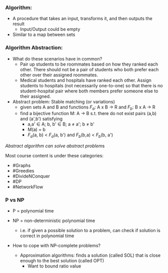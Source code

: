 ### Algorithm:
- A procedure that takes an input, transforms it, and then outputs the result
	- Input/Output could be empty
- Similar to a map between sets

### Algorithm Abstraction:
- What do these scenarios have in common?
	- Pair up students to be roommates based on how they ranked each other. There should not be a pair of students who both prefer each other over their assigned roommates.
	- Medical students and hospitals have ranked each other. Assign students to hospitals (not necessarily one-to-one) so that there is no student-hospital pair where both members prefer someone else to their assigned.
- Abstract problem: Stable matching (or variations)
	- given sets A and B and functions $F_a$: A x B -> R and $F_b$: B x A -> R
	- find a bijective function M: A -> B s.t. there do not exist pairs (a,b) and (a',b') satisfying
		- a,a' ∈ A; b, b' ∈ B; a $\ne$ a'; b $\ne$ b'
		- M(a) = b
		- $F_a$(a, b) < $F_a$(a, b') and $F_b$(b,a) < $F_b$(b, a')

*Abstract algorithm can solve abstract problem*s

Most course content is under these categories:
- #Graphs
- #Greedies
- #DivideNConquer
- #DP
- #NetworkFlow

### P vs NP
- P = polynomial time
- NP = non-deterministic polynomial time
	- i.e. if given a possible solution to a problem, can check if solution is correct in polynomial time

- How to cope with NP-complete problems?
	- Approximation algorithms: finds a solution (called SOL) that is close enough to the best solution (called OPT)
		- Want to bound ratio value

